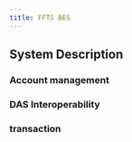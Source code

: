 ```yaml
---
title: FFTS BES
---
```


## System Description

### Account management
### DAS Interoperability
### transaction
